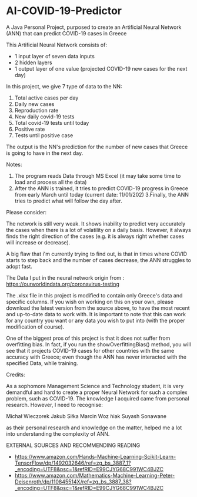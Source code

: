 # AI-COVID-19-Predictor
A Java Personal Project, purposed to create an Artificial Neural Network (ANN) that can predict COVID-19 cases in Greece


This Artificial Neural Network consists of:

- 1 input layer of seven data inputs
- 2 hidden layers
- 1 output layer of one value (projected COVID-19 new cases for the next day)




In this project, we give 7 type of data to the NN:

  1. Total active cases per day
  2. Daily new cases
  3. Reproduction rate
  4. New daily covid-19 tests 
  5. Total covid-19 tests until today
  6. Positive rate
  7. Tests until positive case
  
  
The output is the NN's prediction for the number of new cases that Greece is going to have in the next day.

Notes:

1. The program reads Data through MS Excel (it may take some time to load and process all the data)
2. After the ANN is trained, it tries to predict COVID-19 progress in Greece from early March until today (current date: 11/01/202)
3.Finally, the ANN tries to predict what will follow the day after.



Please consider:

The network is still very weak. It shows inability to predict very accurately the cases when there is a lot of volatility on a daily basis. However, it always finds the right direction of the cases (e.g. it is always right whether cases will increase or decrease).

A big flaw that i'm currently trying to find out, is that in times where COVID starts to step back and the number of cases decrease, the ANN struggles to adopt fast.


The Data I put in the neural network origin from : https://ourworldindata.org/coronavirus-testing

The .xlsx file in this project is modified to contain only Greece's data and specific columns. If you wish on working on this on your own, please download the latest version from the source above, to have the most recent and up-to-date data to work with. It is important to note that this can work for any country you want or any data you wish to put into (with the proper modification of course).


One of the biggest pros of this project is that it does not suffer from overfitting bias. In fact, if you run the showOverfittingBias() method, you will see that it projects COVID-19 cases for other countries with the same accuracy with Greece; even though the ANN has never interacted with the specified Data, while training.



Credits:


As a sophomore Management Science and Technology student, it is very demandful and hard to create a proper Neural Network for such a complex problem, such as COVID-19. The knowledge I acquired came from personal research. However, I need to recognise:

Michał Wieczorek
Jakub Siłka
Marcin Woz ́niak
Suyash Sonawane

as their personal research and knowledge on the matter, helped me a lot into understanding the complexity of ANN.





EXTERNAL SOURCES AND RECOMMENDING READING

- https://www.amazon.com/Hands-Machine-Learning-Scikit-Learn-TensorFlow/dp/1492032646/ref=zg_bs_3887_1?_encoding=UTF8&psc=1&refRID=E99CJYG68C991WC4BJZC
- https://www.amazon.com/Mathematics-Machine-Learning-Peter-Deisenroth/dp/110845514X/ref=zg_bs_3887_38?_encoding=UTF8&psc=1&refRID=E99CJYG68C991WC4BJZC

